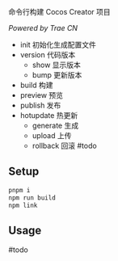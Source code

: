 命令行构建 Cocos Creator 项目

_Powered by Trae CN_

- init 初始化生成配置文件
- version 代码版本
    - show 显示版本
    - bump 更新版本
- build 构建
- preview 预览
- publish 发布
- hotupdate 热更新
    - generate 生成
    - upload 上传
    - rollback 回滚 #todo

## Setup

```bash
pnpm i
npm run build
npm link
```

## Usage

#todo
